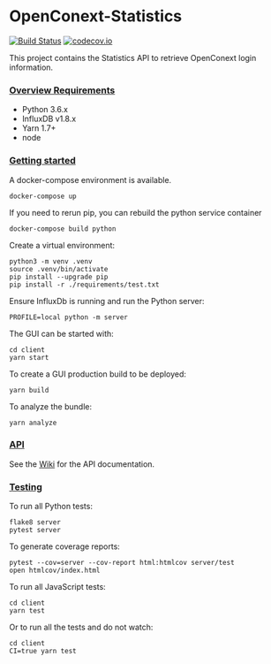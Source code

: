 # OpenConext-Statistics
[![Build Status](https://travis-ci.org/OpenConext/OpenConext-statistics.svg)](https://travis-ci.org/OpenConext/OpenConext-statistics)
[![codecov.io](https://codecov.io/github/OpenConext/OpenConext-statistics/coverage.svg)](https://codecov.io/github/OpenConext/OpenConext-statistics)

This project contains the Statistics API to retrieve OpenConext login information.

### [Overview Requirements](#system-requirements)

- Python 3.6.x
- InfluxDB v1.8.x
- Yarn 1.7+
- node

### [Getting started](#getting-started)

A docker-compose environment is available. 
```
docker-compose up
```
If you need to rerun pip, you can rebuild the python service container
```
docker-compose build python
```


Create a virtual environment:
```
python3 -m venv .venv
source .venv/bin/activate
pip install --upgrade pip
pip install -r ./requirements/test.txt
```
Ensure InfluxDb is running and run the Python server:
```
PROFILE=local python -m server
```
The GUI can be started with:
```
cd client
yarn start
```
To create a GUI production build to be deployed:
```
yarn build
```
To analyze the bundle:
```
yarn analyze
```

### [API](#api)

See the [Wiki](https://github.com/OpenConext/OpenConext-statistics/wiki) for the API documentation.

### [Testing](#testing)

To run all Python tests:
```
flake8 server
pytest server
```
To generate coverage reports:
```
pytest --cov=server --cov-report html:htmlcov server/test
open htmlcov/index.html
```
To run all JavaScript tests:
```
cd client
yarn test
```
Or to run all the tests and do not watch:
```
cd client
CI=true yarn test
```
